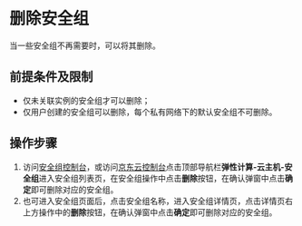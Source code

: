 # 删除安全组
当一些安全组不再需要时，可以将其删除。

## 前提条件及限制
* 仅未关联实例的安全组才可以删除；
* 仅用户创建的安全组可以删除，每个私有网络下的默认安全组不可删除。

## 操作步骤
1. 访问[安全组控制台][1]，或访问[京东云控制台][2]点击顶部导航栏**弹性计算-云主机-安全组**进入安全组列表页，在安全组操作中点击**删除**按钮，在确认弹窗中点击**确定**即可删除对应的安全组。
2. 也可进入安全组页面后，点击安全组名称，进入安全组详情页，点击详情页右上方操作中的**删除**按钮，在确认弹窗中点击**确定**即可删除对应的安全组。


  [1]: https://cns-console.jdcloud.com/host/netSecurity/list
  [2]: https://console.jdcloud.com/
